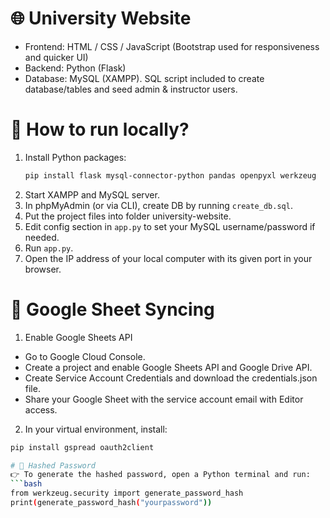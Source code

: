 # 🌐 University Website
* Frontend: HTML / CSS / JavaScript (Bootstrap used for responsiveness and quicker UI)
* Backend: Python (Flask)
* Database: MySQL (XAMPP). SQL script included to create database/tables and seed admin & instructor users.

# 🚀 How to run locally?
1. Install Python packages:
   ```bash
   pip install flask mysql-connector-python pandas openpyxl werkzeug
3. Start XAMPP and MySQL server.
4. In phpMyAdmin (or via CLI), create DB by running `create_db.sql`.
5. Put the project files into folder university-website.
6. Edit config section in `app.py` to set your MySQL username/password if needed.
7. Run `app.py`.
8. Open the IP address of your local computer with its given port in your browser.

# 🧾 Google Sheet Syncing
1. Enable Google Sheets API
* Go to Google Cloud Console.
* Create a project and enable Google Sheets API and Google Drive API.
* Create Service Account Credentials and download the credentials.json file.
* Share your Google Sheet with the service account email with Editor access.
2. In your virtual environment, install:
  ```bash
  pip install gspread oauth2client

# 🔐 Hashed Password
👉 To generate the hashed password, open a Python terminal and run:
```bash
from werkzeug.security import generate_password_hash
print(generate_password_hash("yourpassword"))






